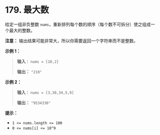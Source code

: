 # 179. 最大数

给定一组非负整数 `nums`，重新排列每个数的顺序（每个数不可拆分）使之组成一个最大的整数。

**注意：** 输出结果可能非常大，所以你需要返回一个字符串而不是整数。

**示例 1：**

> **输入`：`** `nums = [10,2]`
>
> **输出：** `"210"`

**示例 2：**

> **输入`：`** `nums = [3,30,34,5,9]`
>
> **输出：** `"9534330"`

**提示：**

* `1 <= nums.length <= 100`
* `0 <= nums[i] <= 10^9`